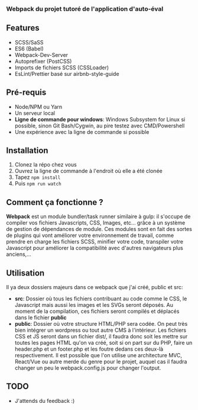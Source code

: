 ### Webpack du projet tutoré de l'application d'auto-éval

## Features
- SCSS/SaSS
- ES6 (Babel)
- Webpack-Dev-Server
- Autoprefixer (PostCSS)
- Imports de fichiers SCSS (CSSLoader)
- EsLint/Prettier basé sur airbnb-style-guide

## Pré-requis
- Node/NPM ou Yarn
- Un serveur local
- **Ligne de commande pour windows**: Windows Subsystem for Linux si possible, sinon Git Bash/Cygwin, au pire testez avec CMD/Powershell
- Une expérience avec la ligne de commande si possible

## Installation
1. Clonez la répo chez vous
2. Ouvrez la ligne de commande à l'endroit où elle a été clonée
3. Tapez `` npm install ``
4. Puis `` npm run watch ``


## Comment ça fonctionne ?
**Webpack** est un module bundler/task runner similaire à gulp: il s'occupe de compiler vos fichiers Javascripts, CSS, Images, etc... grâce à un système de gestion de dépendances de module. Ces modules sont en fait des sortes de plugins qui vont améliorer votre environnement de travail, comme prendre en charge les fichiers SCSS, minifier votre code, transpiler votre Javascript pour améliorer la compatibilité avec d'autres navigateurs plus anciens,...

## Utilisation
Il ya deux dossiers majeurs dans ce webpack que j'ai créé, public et src:
- **src**: Dossier où tous les fichiers contribuant au code comme le CSS, le Javascript mais aussi les images et les SVGs seront déposés.
Au moment de la compilation, ces fichiers seront compilés et déplacés dans le fichier **public**
- **public**: Dossier où votre structure HTML/PHP sera codée. On peut très bien intégrer un wordpress ou tout autre CMS à l'intérieur. Les fichiers CSS et JS seront dans un fichier dist/, il faudra donc soit les mettre sur toutes les pages HTML qu'on va créé, soit si on part sur du PHP, faire un header.php et un footer.php et les foutre dedans ces deux-là respectivement.
Il est possible que l'on utilise une architecture MVC, React/Vue ou autre merde du genre pour le projet, auquel cas il faudra changer un peu le webpack.config.js pour changer l'output.

## TODO
- J'attends du feedback :)
